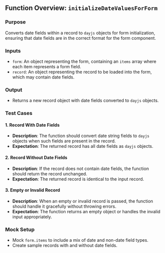 ## Function Overview: `initializeDateValuesForForm`

### Purpose

Converts date fields within a record to `dayjs` objects for form initialization, ensuring that date fields are in the correct format for the form component.

### Inputs

- `form`: An object representing the form, containing an `items` array where each item represents a form field.
- `record`: An object representing the record to be loaded into the form, which may contain date fields.

### Output

- Returns a new record object with date fields converted to `dayjs` objects.

### Test Cases

#### 1. Record With Date Fields

- **Description**: The function should convert date string fields to `dayjs` objects when such fields are present in the record.
- **Expectation**: The returned record has all date fields as `dayjs` objects.

#### 2. Record Without Date Fields

- **Description**: If the record does not contain date fields, the function should return the record unchanged.
- **Expectation**: The returned record is identical to the input record.

#### 3. Empty or Invalid Record

- **Description**: When an empty or invalid record is passed, the function should handle it gracefully without throwing errors.
- **Expectation**: The function returns an empty object or handles the invalid input appropriately.

### Mock Setup

- Mock `form.items` to include a mix of date and non-date field types.
- Create sample records with and without date fields.

